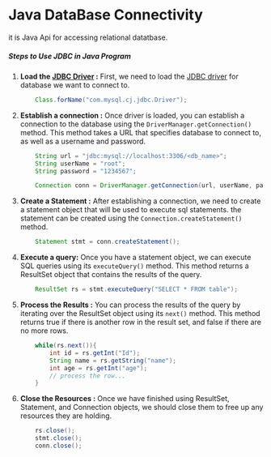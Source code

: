 # Java DataBase Connectivity

it is Java Api for accessing relational datatbase.

##### Steps to Use JDBC in Java Program

1. **Load the [JDBC Driver](./src/driver.md) :**
   First, we need to load the [JDBC driver](./src/driver.md) for database we want to connect to.

   ```java
       Class.forName("com.mysql.cj.jdbc.Driver");
   ```

2. **Establish a connection :**
   Once driver is loaded, you can establish a connection to the database using the `DriverManager.getConnection()` method. This method takes a URL that specifies database to connect to, as well as a username and password.

   ```java
       String url = "jdbc:mysql://localhost:3306/<db_name>";
       String userName = "root";
       String password = "1234567";

       Connection conn = DriverManager.getConnection(url, userName, password);
   ```

3. **Create a Statement :**
   After establishing a connection, we need to create a statement object that will be used to execute sql statements. the statement can be created using the `Connection.createStatement()` method.
   ```java
       Statement stmt = conn.createStatement();
   ```
4. **Execute a query:**
   Once you have a statement object, we can execute SQL queries using its `executeQuery()` method. This method returns a ResultSet object that contains the results of the query.
   ```java
       ResultSet rs = stmt.executeQuery("SELECT * FROM table");
   ```
5. **Process the Results :**
   You can process the results of the query by iterating over the ResultSet object using its `next()` method. This method returns true if there is another row in the result set, and false if there are no more rows.
   ```java
       while(rs.next()){
           int id = rs.getInt("Id");
           String name = rs.getString("name");
           int age = rs.getInt("age");
           // process the row...
       }
   ```
6. **Close the Resources :**
   Once we have finished using ResultSet, Statement, and Connection objects, we should close them to free up any resources they are holding.
   ```java
       rs.close();
       stmt.close();
       conn.close();
   ```
